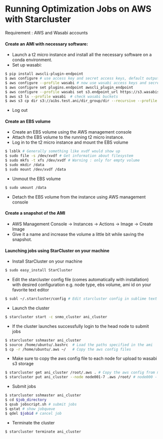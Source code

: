 # Running Optimization Jobs on AWS with Starcluster
Requirement : AWS and Wasabi accounts

#### Create an AMI with necessary software:
* Launch a t2 micro instance and install all the necessary software on a conda environment.
* Set up wasabi:
```sh
$ pip install awscli-plugin-endpoint
$ aws configure # use access key and secret access keys, default output: json, region us-east-1
$ aws configure --profile wasabi # now use wasabi access keys and secret access keys,region us-west-1
$ aws configure set plugins.endpoint awscli_plugin_endpoint
$ aws configure --profile wasabi set s3.endpoint_url https://s3.wasabisys.com
$ aws s3 ls --profile wasabi  # check wasabi buckets
$ aws s3 cp dir s3://aibs.test.ani/dir_group/dir --recursive --profile wasabi
```
* Log out

#### Create an EBS volume

* Create an EBS volume using the AWS management console
* Attach the EBS volume to the running t2 micro instance.
* Log in to the t2 micro instance and mount the EBS volume
```sh
$ lsblk # Generally something like xvdf would show up
$ sudo file -s /dev/xvdf # Get information about filesystem
$ sudo mkfs -t xfs /dev/xvdf # Warning : only for empty volume
$ sudo mkdir /data
$ sudo mount /dev/xvdf /data
```
* Unmout the EBS volume
```sh
$ sudo umount /data
```
* Detach the EBS volume from the instance using AWS management console

#### Create a snapshot of the AMI
* AWS Management Console -> Instances -> Actions -> Image -> Create Image
* Give it a name and increase the volume a little bit while saving the snapshot.

#### Launching jobs using StarCluster on your machine

* Install StarCluster on your machine
```sh
$ sudo easy_install StarCluster
```

* Edit the starcluster config file (comes automatically with installation) with desired configuration e.g. node type, ebs volume, ami id on your favorite text editor
```sh
$ subl ~/.starcluster/config # Edit starcluster config in sublime text
```

* Launch the cluster
```sh
$ starcluster start -c snmo_cluster ani_cluster
```

* If the cluster launches successfully login to the head node to submit jobs
```sh
$ starcluster sshmaster ani_cluster
$ source /home/ubuntu/.bashrc  # Load the paths specified in the ami
$ cp -r /home/ubuntu/.aws ~/   # Copy the aws config files
```

* Make sure to copy the aws config file to each node for upload to wasabi s3 storage
```sh
$ starcluster get ani_cluster /root/.aws . # Copy the aws config from master node
$ starcluster put ani_cluster --node node001-7 .aws /root/ # node000 - master node, ~/ = /root
```
* Submit jobs
```sh
$ starcluster sshmaster ani_cluster
$ cd $job_directory
$ qsub jobscript.sh # submit jobs
$ qstat # show jobqueue
$ qdel $jobid # cancel job
```

* Terminate the cluster
```sh
$ starcluster terminate ani_cluster
```
